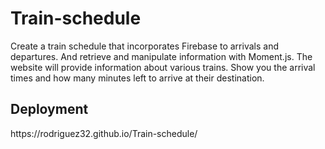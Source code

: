 # Train-schedule

Create a train schedule that incorporates Firebase to arrivals and departures. And retrieve and manipulate information with Moment.js. The website will provide information about various trains. Show you the arrival times and how many minutes left to arrive at their destination. 

<h2>Deployment</h2>
<p>https://rodriguez32.github.io/Train-schedule/</p>